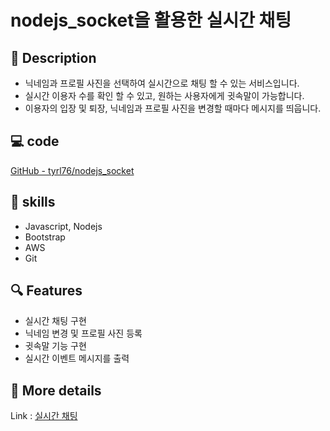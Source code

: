 # nodejs_socket을 활용한 실시간 채팅



## 📄 Description

- 닉네임과 프로필 사진을 선택하여 실시간으로 채팅 할 수 있는 서비스입니다.
- 실시간 이용자 수를 확인 할 수 있고, 원하는 사용자에게 귓속말이 가능합니다.
- 이용자의 입장 및 퇴장, 닉네임과 프로필 사진을 변경할 때마다 메시지를 띄웁니다.

## 💻 code

[GitHub - tyrl76/nodejs_socket](https://github.com/tyrl76/nodejs_socket)

## 🏹 skills

- Javascript, Nodejs
- Bootstrap
- AWS
- Git

## 🔍 Features

- 실시간 채팅 구현
- 닉네임 변경 및 프로필 사진 등록
- 귓속말 기능 구현
- 실시간 이벤트 메시지를 출력

## 📝 More details

Link : [실시간 채팅](https://berry-ragdoll-6a0.notion.site/socket-ff60e2dd27814f69a5a61a8842c46912)

